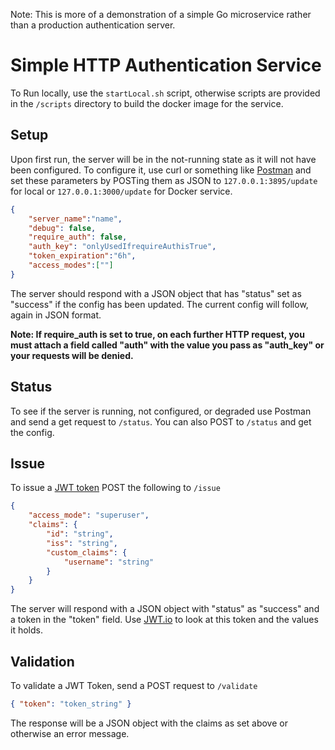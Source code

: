 Note: This is more of a demonstration of a simple Go microservice rather than a production authentication server.

# Simple HTTP Authentication Service
To Run locally, use the `startLocal.sh` script, otherwise scripts are provided in the `/scripts` directory to build the docker image for the service.

## Setup
Upon first run, the server will be in the not-running state as it will not have been configured. To configure it, use curl or something like [Postman](https://www.getpostman.com/) and set these parameters by POSTing them as JSON to `127.0.0.1:3895/update` for local or `127.0.0.1:3000/update` for Docker service.


```json
{
	"server_name":"name",
	"debug": false,
	"require_auth": false,
	"auth_key": "onlyUsedIfrequireAuthisTrue",
	"token_expiration":"6h",
	"access_modes":[""]
}
```

The server should respond with a JSON object that has "status" set as "success" if the config has been updated. The current config will follow, again in JSON format.

**Note: If require_auth is set to true, on each further HTTP request, you must attach a field called "auth" with the value you pass as "auth_key" or your requests will be denied.**

## Status
To see if the server is running, not configured, or degraded use Postman and send a get request to `/status`. You can also POST to `/status` and get the config.

## Issue
To issue a [JWT token](https://jwt.io) POST the following to `/issue`

```json
{
	"access_mode": "superuser",
	"claims": {
		"id": "string",
		"iss": "string",
		"custom_claims": {
			"username": "string"		
		}
	}
}
```

The server will respond with a JSON object with "status" as "success" and a token in the "token" field. Use [JWT.io](https://jwt.io) to look at this token and the values it holds.

## Validation
To validate a JWT Token, send a POST request to `/validate`

```json
{ "token": "token_string" }
```

The response will be a JSON object with the claims as set above or otherwise an error message.
